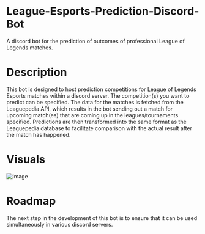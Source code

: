 # League-Esports-Prediction-Discord-Bot
A discord bot for the prediction of outcomes of professional League of Legends matches.

# Description
This bot is designed to host prediction competitions for League of Legends Esports matches within a discord server. The competition(s) you want to predict can be specified.
The data for the matches is fetched from the Leaguepedia API, which results in the bot sending out a match for upcoming match(es) that are coming up in the leagues/tournaments specified. Predictions are then transformed into the same format as the Leaguepedia database to facilitate comparison with the actual result after the match has happened. 

# Visuals
![image](https://github.com/user-attachments/assets/6ae69ec9-fa73-463a-80cf-99bc3c3c4fb0)

# Roadmap
The next step in the development of this bot is to ensure that it can be used simultaneously in various discord servers. 
